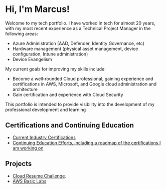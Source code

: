 # Hi, I'm Marcus!

Welcome to my tech portfolio. I have worked in tech for almost 20 years, with my most recent experience as a Technical Project Manager in the following areas:
* Azure Administration (AAD, Defender, Identity Governance, etc)
* Hardware management (physical asset management, device configuration, Intune administration)
* Device Evangelism

My current goals for improving my skills include:
* Become a well-rounded Cloud professional, gaining experience and certifications in AWS, Microsoft, and Google cloud administration and architecture
* Gain certification and experience with Cloud Security

This portfolio is intended to provide visibility into the development of my professional development and learning

## Certifications and Continuing Education
* [Current Industry Certifications](https://github.com/marcusjacobson/marcusjacobson_portfolio/wiki/Certification-List)
* [Continuing Education Efforts, including a roadmap of the certifications I am working on](https://github.com/users/marcusjacobson/projects/2)

## Projects
* [Cloud Resume Challenge](https://github.com/marcusjacobson/cloud-resume-challenge).
* [AWS Basic Labs](https://github.com/marcusjacobson/IAM-Basic-Labs)


